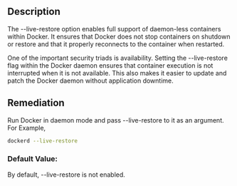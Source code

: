 ## Description

The --live-restore option enables full support of daemon-less containers within Docker. It ensures that Docker does not stop containers on shutdown or restore and that it properly reconnects to the container when restarted.

One of the important security triads is availability. Setting the --live-restore flag within the Docker daemon ensures that container execution is not interrupted when it is not available. This also makes it easier to update and patch the Docker daemon without application downtime.

## Remediation

Run Docker in daemon mode and pass --live-restore to it as an argument.
For Example,

```bash
dockerd --live-restore
```

### Default Value:

By default, --live-restore is not enabled.
